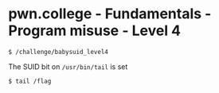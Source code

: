 # pwn.college - Fundamentals - Program misuse - Level 4
```
$ /challenge/babysuid_level4
```
The SUID bit on `/usr/bin/tail` is set
```
$ tail /flag
```
